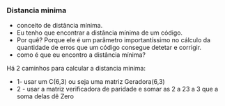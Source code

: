 ### Distancia minima

- conceito de distância mínima. 
- Eu tenho que encontrar a distância mínima de um código. 
- Por quê? Porque ele é um parâmetro importantíssimo no cálculo da quantidade de erros que um código consegue detetar e corrigir. 
- como é que eu encontro a distância mínima?

Há 2 caminhos para calcular a distancia minima:

- 1- usar um C(6,3) ou seja uma matriz Geradora(6,3)
- 2 - usar a matriz verificadora  de paridade e somar as 2 a 23 a 3 que a soma delas dê Zero

